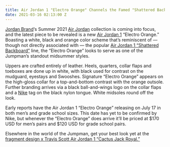 ```yaml
---
title: Air Jordan 1 "Electro Orange" Channels the Famed "Shattered Backboard" Series
date: 2021-03-16 02:13:00 Z
---
```


[Jordan Brand](https://hypebeast.com/tags/jordan-brand)‘s Summer 2021 [Air Jordan](https://hypebeast.com/tags/air-jordan) collection is coming into focus, and the latest piece to be revealed is a new [Air Jordan 1](https://hypebeast.com/tags/air-jordan-1) “Electro Orange.” Boasting a white, black and orange color scheme that’s reminiscent of — though not directly associated with — the popular [Air Jordan 1 “Shattered Backboard”](https://hypebeast.com/2015/6/air-jordan-1-retro-high-shattered-backboard) line, the “Electro Orange” looks to serve as one of the Jumpman’s standout midsummer styles.

Uppers are crafted entirely of leather. Heels, quarters, collar flaps and toeboxes are done up in white, with black used for contrast on the mudguard, eyestays and Swooshes. Signature “Electro Orange” appears on the high-gloss collar for a top-and-bottom contrast with the orange outsole. Further branding arrives via a black ball-and-wings logo on the collar flaps and a [Nike](https://hypebeast.com/tags/nike) tag on the black nylon tongue. White midsoles round off the look.

Early reports have the Air Jordan 1 “Electro Orange” releasing on July 17 in both men’s and grade school sizes. This date has yet to be confirmed by Nike, but whenever the “Electro Orange” does arrive it’ll be priced at $170 USD for men’s pairs and $120 USD for grade school pairs.

Elsewhere in the world of the Jumpman, get your best look yet at the [fragment design x Travis Scott Air Jordan 1 “Cactus Jack Royal.”](https://hypebeast.com/2021/3/fragment-design-travis-scott-air-jordan-1-la-flame-cactus-jack-aj1-hiroshi-fujiwara-best-look-yet-info-details)